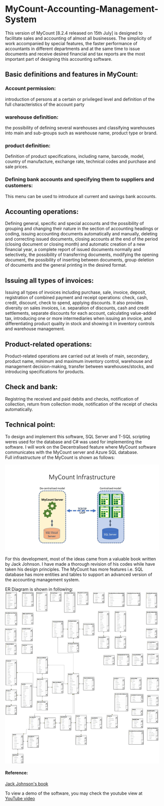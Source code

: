 # MyCount-Accounting-Management-System
This version of MyCount [8.2.4 released on 15th July] is designed to facilitate sales and accounting of almost all businesses. The simplicity of work accompanied by special features, the faster performance of accountants in different departments and at the same time to issue documents and receive desired financial and tax reports are the most important part of designing this accounting software.
<br>

## Basic definitions and features in MyCount: 
### Account permission: <br>
introduction of persons at a certain or privileged level and definition of the full characteristics of the account party<br>

### warehouse definition: <br>
the possibility of defining several warehouses and classifying warehouses into main and sub-groups such as warehouse name, product type or brand.<br>

### product definition: <br>
Definition of product specifications, including name, barcode, model, country of manufacture, exchange rate, technical codes and purchase and sale prices.<br>

### Defining bank accounts and specifying them to suppliers and customers: <br>
This menu can be used to introduce all current and savings bank accounts.<br>

## Accounting operations: 
Defining general, specific and special accounts and the possibility of grouping and changing their nature in the section of accounting headings or coding, issuing accounting documents automatically and manually, deleting and correcting issued documents, closing accounts at the end of the period (closing document or closing month) and automatic creation of a new financial year, a complete report of issued documents normally and selectively, the possibility of transferring documents, modifying the opening document, the possibility of inserting between documents, group deletion of documents and the general printing in the desired format.<br>

## Issuing all types of invoices: 
Issuing all types of invoices including purchase, sale, invoice, deposit, registration of combined payment and receipt operations: check, cash, credit, discount, check to spend, applying discounts. It also provides diversity on sales invoices, i.e. separation of discounts, cash and credit settlements, separate discounts for each account, calculating value-added tax, introducing one or more intermediaries when issuing an invoice, and differentiating product quality in stock and showing it in inventory controls and warehouse management.<br>

## Product-related operations: 
Product-related operations are carried out at levels of main, secondary, product name, minimum and maximum inventory control, warehouse and management decision-making, transfer between warehouses/stocks, and introducing specifications for products. <br>

## Check and bank: 
Registring the received and paid debits and checks, notification of collection, return from collection mode, notification of the receipt of checks automatically.<br>


## Technical point:
To design and implement this software, SQL Server and T-SQL scripting weres used for the database and C# was used for implementing the software. I will work on the Decentralised feature where MyCount software communicates with the MyCount server and Azure SQL database. <br>
Full infrastructure of the MyCount is shown as follows:<br>

[![MyCount Infrastructure](https://github.com/mshadlou/MyCount-Accounting-Management-System/blob/main/Infrastructure.JPG)]()

For this development, most of the ideas came from a valuable book written by Jack Johnson. I have made a thorough revision of his codes while have taken his design principles. The MyCount has more features i.e. SQL database has more entities and tables to support an advanced version of the accounting management system.<br>

ER Diagram is shown in following:
[![ER Diagram](https://github.com/mshadlou/MyCount-Accounting-Management-System/blob/main/ER%20Diagram.jpg)]()

#### Reference: 
<a href="https://www.amazon.co.uk/Practice-SERVER-Accounting-System-Project-ebook/dp/B08FGHK72F">Jack Johnson's book</a>

To view a demo of the software, you may check the youtube view at <a href="https://youtu.be/xhN0bpSIpD8
![image](https://user-images.githubusercontent.com/87391484/179256774-326d00c6-ba55-4f01-8829-fbb036392628.png)
">YouTube video</a>


